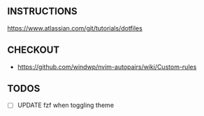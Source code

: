 ## INSTRUCTIONS
https://www.atlassian.com/git/tutorials/dotfiles

## CHECKOUT
- https://github.com/windwp/nvim-autopairs/wiki/Custom-rules

## TODOS
- [ ] UPDATE fzf when toggling theme 
